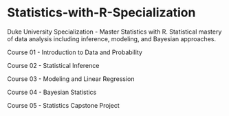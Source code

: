 # Statistics-with-R-Specialization
Duke University Specialization - Master Statistics with R. Statistical mastery of data analysis including inference, modeling, and Bayesian approaches.

Course 01 - Introduction to Data and Probability

Course 02 - Statistical Inference

Course 03 - Modeling and Linear Regression

Course 04 - Bayesian Statistics

Course 05 - Statistics Capstone Project
